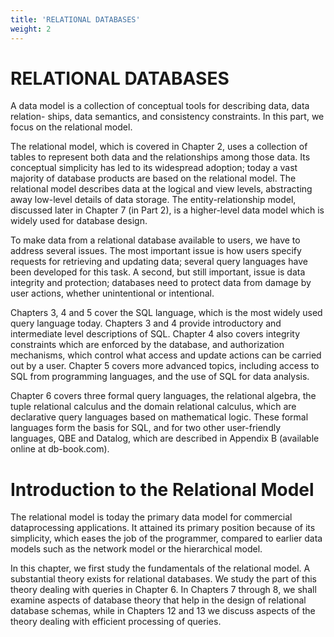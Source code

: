 ```yaml
---
title: 'RELATIONAL DATABASES'
weight: 2
---
```


# RELATIONAL DATABASES

A data model is a collection of conceptual tools for describing data, data relation- ships, data semantics, and consistency constraints. In this part, we focus on the relational model.

The relational model, which is covered in Chapter 2, uses a collection of tables to represent both data and the relationships among those data. Its conceptual simplicity has led to its widespread adoption; today a vast majority of database products are based on the relational model. The relational model describes data at the logical and view levels, abstracting away low-level details of data storage. The entity-relationship model, discussed later in Chapter 7 (in Part 2), is a higher-level data model which is widely used for database design.

To make data from a relational database available to users, we have to address several issues. The most important issue is how users specify requests for retrieving and updating data; several query languages have been developed for this task. A second, but still important, issue is data integrity and protection; databases need to protect data from damage by user actions, whether unintentional or intentional.

Chapters 3, 4 and 5 cover the SQL language, which is the most widely used query language today. Chapters 3 and 4 provide introductory and intermediate level descriptions of SQL. Chapter 4 also covers integrity constraints which are enforced by the database, and authorization mechanisms, which control what access and update actions can be carried out by a user. Chapter 5 covers more advanced topics, including access to SQL from programming languages, and the use of SQL for data analysis.

Chapter 6 covers three formal query languages, the relational algebra, the tuple relational calculus and the domain relational calculus, which are declarative query languages based on mathematical logic. These formal languages form the basis for SQL, and for two other user-friendly languages, QBE and Datalog, which are described in Appendix B (available online at db-book.com).

# Introduction to the Relational Model

The relational model is today the primary data model for commercial dataprocessing applications. It attained its primary position because of its simplicity, which eases the job of the programmer, compared to earlier data models such as the network model or the hierarchical model.

In this chapter, we first study the fundamentals of the relational model. A substantial theory exists for relational databases. We study the part of this theory dealing with queries in Chapter 6. In Chapters 7 through 8, we shall examine aspects of database theory that help in the design of relational database schemas, while in Chapters 12 and 13 we discuss aspects of the theory dealing with efficient processing of queries.

